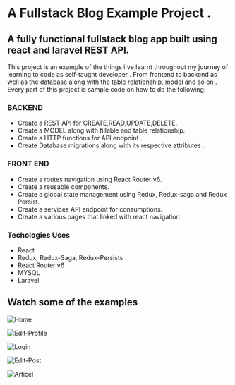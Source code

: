 # A Fullstack Blog Example Project .

## A fully functional fullstack blog app built using react and laravel REST API.

This project is an example of the things i've learnt throughout my journey of learning to code as self-taught developer . From frontend to backend as well as the database along with the 
table relationship, model and so on . Every part of this project is sample code on how to do the following:

### BACKEND
* Create a REST API for CREATE,READ,UPDATE,DELETE.
* Create a MODEL along with fillable and table relationship.
* Create a HTTP functions for API endpoint .
* Create Database migrations along with its respective attributes .

### FRONT END
* Create a routes navigation using React Router v6.
* Create a reusable components.
* Create a global state management using Redux, Redux-saga and Redux Persist.
* Create a services API endpoint for consumptions.
* Create a various pages that linked with react navigation.

### Techologies Uses
* React
* Redux, Redux-Saga, Redux-Persists
* React Router v6
* MYSQL
* Laravel

## Watch some of the examples


![Home](https://github.com/OsmanAli93/react-laravel-blog/assets/51515959/ca69c76e-92b7-4888-ba8b-f44fcf681558)


![Edit-Profile](https://github.com/OsmanAli93/react-laravel-blog/assets/51515959/4d3e3017-0392-461a-ab4c-bdf2a0b6d0ef)


![Login](https://github.com/OsmanAli93/react-laravel-blog/assets/51515959/bcfbec06-e181-477e-a37f-f00bedb956e9)


![Edit-Post](https://github.com/OsmanAli93/react-laravel-blog/assets/51515959/c0d7667d-5b4c-486e-b430-a2a772e5d922)


![Articel](https://github.com/OsmanAli93/react-laravel-blog/assets/51515959/a8aa24fe-d134-4242-ada8-b46b53cff8c5)
